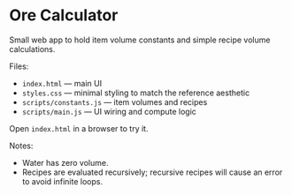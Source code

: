 # Ore Calculator

Small web app to hold item volume constants and simple recipe volume calculations.

Files:
- `index.html` — main UI
- `styles.css` — minimal styling to match the reference aesthetic
- `scripts/constants.js` — item volumes and recipes
- `scripts/main.js` — UI wiring and compute logic

Open `index.html` in a browser to try it.

Notes:
- Water has zero volume.
- Recipes are evaluated recursively; recursive recipes will cause an error to avoid infinite loops.
